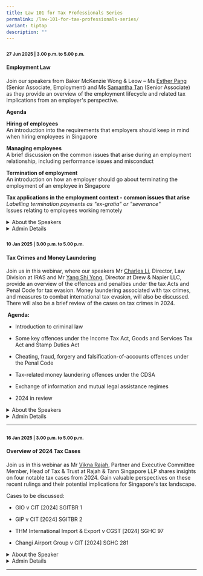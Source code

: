 ```yaml
---
title: Law 101 for Tax Professionals Series
permalink: /law-101-for-tax-professionals-series/
variant: tiptap
description: ""
---
```

<h4><strong><sub>27 Jun 2025 | 3.00 p.m. to 5.00 p.m.</sub></strong></h4>
<h4><strong>Employment Law</strong></h4>
<p>Join our speakers from Baker McKenzie Wong &amp; Leow – Ms <a href="https://www.iras.gov.sg/aa88ee3c-d13d-4751-ba3f-7538ecc6b2ca?sf=3AA3B6C0C635https%3a%2f%2fwww.linkedin.com%2fin%2festher-pang-719455150%2f&amp;c=1Cgeidg%2fAR550qoDBE4ARR1g5nA%3d" rel="noopener noreferrer nofollow" target="_blank">Esther Pang</a> (Senior
Associate, Employment) and Ms <a href="https://www.iras.gov.sg/aa88ee3c-d13d-4751-ba3f-7538ecc6b2ca?sf=3AA3B6C0C635https%3a%2f%2fwww.linkedin.com%2fin%2fsamantha-tan-29927564%2f&amp;c=1Cgeidg%2fAR550qoDBE4ARR1g5nA%3d" rel="noopener noreferrer nofollow" target="_blank">Samantha Tan</a> (Senior
Associate) as they provide an overview of the employment lifecycle and
related tax implications from an employer's perspective.</p>
<p><strong>Agenda</strong>
</p>
<p><strong>Hiring of employees<br></strong>An introduction into the requirements
that employers should keep in mind when hiring employees in Singapore</p>
<p><strong>Managing employees<br></strong>A brief discussion on the common
issues that arise during an employment relationship, including performance
issues and misconduct</p>
<p><strong>Termination of employment<br></strong>An introduction on how an
employer should go about terminating the employment of an employee in Singapore</p>
<p><strong>Tax applications in the employment context - common issues that arise<br></strong><em>Labelling termination payments as "ex-gratia" or "severance"<br></em>Issues
relating to employees working remotely</p>
<div data-type="detailGroup" class="isomer-accordion-group isomer-accordion isomer-accordion-white">
<details class="isomer-details">
<summary>About the Speakers</summary>
<div data-type="detailsContent" class="isomer-details-content">
<p></p>
<p></p>
</div>
</details>
</div>
<div data-type="detailGroup" class="isomer-accordion-group isomer-accordion isomer-accordion-white">
<details class="isomer-details">
<summary>Admin Details</summary>
<div data-type="detailsContent" class="isomer-details-content">
<p><strong>Admin details<br></strong>The webinar will be conducted via Zoom
<br>Date: 27 Jun 2025
<br>Time: 3.00pm to 5.00pm
<br>Fees: SGD 109 (incl. GST)
<br>Registration is on first-come-first served</p>
<p></p>
</div>
</details>
</div>
<h4><strong><sub>10 Jan 2025 | 3.00 p.m. to 5.00 p.m.</sub></strong></h4>
<h4><strong>Tax Crimes and Money Laundering</strong></h4>
<p>Join us in this webinar, where our speakers Mr <a href="https://www.linkedin.com/in/charles-l-03884718/" rel="noopener nofollow" target="_blank">Charles Li</a>,
Director, Law Division at IRAS and Mr <a href="https://www.linkedin.com/in/shi-yong-yang-ab1b1ab9/" rel="noopener nofollow" target="_blank">Yang Shi Yong</a>,
Director at Drew &amp; Napier LLC, provide an overview of the offences
and penalties under the tax Acts and Penal Code for tax evasion. Money
laundering associated with tax crimes, and measures to combat international
tax evasion, will also be discussed. There will also be a brief review
of the cases on tax crimes in 2024.</p>
<p><strong>&nbsp;Agenda:</strong>
</p>
<ul data-tight="true" class="tight">
<li>
<p>Introduction to criminal law</p>
</li>
<li>
<p>Some key offences under the Income Tax Act, Goods and Services Tax Act
and Stamp Duties Act</p>
</li>
<li>
<p>Cheating, fraud, forgery and falsification-of-accounts offences under
the Penal Code</p>
</li>
<li>
<p>Tax-related money laundering offences under the CDSA</p>
</li>
<li>
<p>Exchange of information and mutual legal assistance regimes</p>
</li>
<li>
<p>2024 in review</p>
</li>
</ul>
<div data-type="detailGroup" class="isomer-accordion-group isomer-accordion isomer-accordion-white">
<details class="isomer-details">
<summary>About the Speakers</summary>
<div data-type="detailsContent" class="isomer-details-content">
<p></p>
<div class="isomer-image-wrapper">
<img style="width: 100%" height="auto" width="100%" alt="" src="/images/charles.png">
</div>
<p>Charles is a Director in the Advisory &amp; Litigation 2 branch of the
Law Division in the IRAS. He is an Advocate &amp; Solicitor (Singapore)
and a Fellow Chartered Accountant (England &amp; Wales), with both private
and public sector experience in tax law. He has experience in tax litigation,
prosecution and advisory work across the different types of taxes and duties.
He has also been a trainer for Tax Academy, and an adjunct lecturer at
SMU, since 2021.</p>
<p></p>
<p></p>
<div class="isomer-image-wrapper">
<img style="width: 100%" height="auto" width="100%" alt="" src="/images/shiyong.png">
</div>
<p>Shi Yong is a Director at Drew &amp; Napier’s Tax &amp; Private Client
Services department. He advises on a range of tax law including corporate
and personal income tax, goods and services tax, property tax, stamp duties,
and customs and excise duties, with specialisation in Singapore enterprise
tax risk management, tax audit, and tax investigation matters. He is recognised
as a recommended lawyer for Tax by the Legal 500 Asia Pacific and has also
authored various tax related legal publications.</p>
<p></p>
</div>
</details>
</div>
<div data-type="detailGroup" class="isomer-accordion-group isomer-accordion isomer-accordion-white">
<details class="isomer-details">
<summary>Admin Details</summary>
<div data-type="detailsContent" class="isomer-details-content">
<ul data-tight="true" class="tight">
<li>
<p>This webinar will be conducted via Zoom</p>
</li>
<li>
<p>Date: 10 Jan 2025</p>
</li>
<li>
<p>Time: 3pm to 5pm</p>
</li>
<li>
<p>Fees: SGD 109 (incl. 9% GST)</p>
</li>
<li>
<p>Registration is on first-come-first served.</p>
</li>
<li>
<p><a href="https://form.gov.sg/6755295b64f8ccfe360c4877" rel="noopener nofollow" target="_blank">Registration Form</a>
</p>
</li>
</ul>
</div>
</details>
</div>
<hr>
<p></p>
<h4><strong><sub>16 Jan 2025 | 3.00 p.m. to 5.00 p.m.</sub></strong></h4>
<h4><strong>Overview of 2024 Tax Cases</strong></h4>
<p></p>
<p>Join us in this webinar as Mr <a href="https://www.linkedin.com/in/vikna-rajah/" rel="noopener nofollow" target="_blank">Vikna Rajah</a>, Partner
and Executive Committee Member, Head of Tax &amp; Trust at Rajah &amp;
Tann Singapore LLP shares insights on four notable tax cases from 2024.
Gain valuable perspectives on these recent rulings and their potential
implications for Singapore's tax landscape.</p>
<p>Cases to be discussed:</p>
<ul data-tight="true" class="tight">
<li>
<p>GIO v CIT [2024] SGITBR 1</p>
</li>
<li>
<p>GIP v CIT [2024] SGITBR 2</p>
</li>
<li>
<p>THM International Import &amp; Export v CGST [2024] SGHC 97</p>
</li>
<li>
<p>Changi Airport Group v CIT [2024] SGHC 281</p>
</li>
</ul>
<div data-type="detailGroup" class="isomer-accordion-group isomer-accordion isomer-accordion-white">
<details class="isomer-details">
<summary>About the Speaker</summary>
<div data-type="detailsContent" class="isomer-details-content">
<p></p>
<div class="isomer-image-wrapper">
<img style="width: 100%" height="auto" width="100%" alt="" src="/images/vikna.png">
</div>
<p></p>
<p>Vikna Rajah, Partner at Rajah &amp; Tann Singapore LLP and member of its
Executive Management Committee, leads the firm’s tax practice. Recognised
as a “Leading Individual” in Tax since 2017 by Legal 500 APAC and Chambers,
he is lauded for his “deep technical expertise,” “acute commercial acumen,”
and ability to “make the impossible possible.” As a leading Tax lawyer,
his landmark win in the second-ever GST case before the Singapore High
Court was recognised as “Impact Case of the Year” by the International
Tax Review. He also successfully led the firm to win Singapore Tax Disputes
&amp; Litigation Firm of the Year.</p>
</div>
</details>
</div>
<div data-type="detailGroup" class="isomer-accordion-group isomer-accordion isomer-accordion-white">
<details class="isomer-details">
<summary>Admin Details</summary>
<div data-type="detailsContent" class="isomer-details-content">
<ul data-tight="true" class="tight">
<li>
<p>This webinar will be conducted via Zoom</p>
</li>
<li>
<p>Date: 16 Jan 2025</p>
</li>
<li>
<p>Time: 3pm to 5pm</p>
</li>
<li>
<p>Fees: SGD 109 (incl. 9% GST)</p>
</li>
<li>
<p>Registration is on first-come-first served.</p>
</li>
<li>
<p><a href="https://form.gov.sg/6754f730cb41d65fc4c20b7e" rel="noopener nofollow" target="_blank">Registration Form</a>
</p>
</li>
</ul>
</div>
</details>
</div>
<hr>
<p></p>